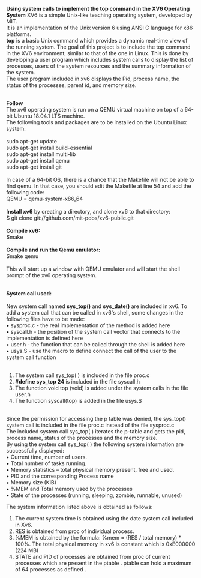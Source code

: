 <b>Using system calls to implement the top command in the XV6 Operating System</b>
XV6 is a simple Unix-like teaching operating system, developed by MIT.<br>
It is an implementation of the Unix version 6 using ANSI C language for x86 platforms.<br>
<b>top</b> is a basic Unix command which provides a dynamic real-time view of the running system. 
The goal of this project is to include the top command in the XV6 environment, similar to that of the one in Linux. This is done by developing a user program which includes system calls to display the list of processes, users of the system resources and the summary information of the system.<br>
The user program included in xv6 displays the Pid, process name, the status of the processes, parent id, and memory size.<br><br>

<b>Follow</b><br>
The xv6 operating system is run on a QEMU virtual machine on top of a 64-bit Ubuntu 18.04.1 LTS machine.<br>
The following tools and packages are to be installed on the Ubuntu Linux system:<br><br>
sudo apt-get update<br>
sudo apt-get install build-essential<br>
sudo apt-get install multi-lib<br>
sudo apt-get install qemu<br>
sudo apt-get install git<br>
<br>
In case of a 64-bit OS, there is a chance that the Makefile will not be able to find qemu. In that case, you should edit the Makefile at line 54 and add the following code:<br>
QEMU = qemu-system-x86_64<br><br>
<b>Install xv6</b> by creating a directory, and clone xv6 to that directory:<br>
$ git clone git://github.com/mit-pdos/xv6-public.git<br><br>
<b>Compile xv6:</b><br>
$make<br><br>
<b>Compile and run the Qemu emulator:</b><br>
$make qemu<br><br>
This will start up a window with QEMU emulator and will start the shell prompt of the xv6 operating system.<br><br>

<b>System call used:</b><br>
<br>
 New system call named <b>sys_top()</b> and <b>sys_date()</b> are included in xv6. To add a system call that can be called in xv6's shell, some changes in the following files have to be made:<br>
•	sysproc.c - the real implementation of the method is added here<br>
•	syscall.h - the position of the system call vector that connects to the implementation is defined here<br>
•	user.h - the function that can be called through the shell is added here<br>
•	usys.S - use the macro to define connect the call of the user to the system call function<br>
<br>
1)	The system call sys_top( ) is included in the file proc.c<br>
2)	<b>#define sys_top 24</b> is included in the file syscall.h<br>
3)	The function void top (void) is added under the system calls in the file user.h<br>
4)	The function syscall(top) is added in the file usys.S<br>
<br>
Since the permission for accessing the p table was denied, the sys_top() system call is included in the file proc.c instead of the file sysproc.c <br>
The included system call sys_top( ) iterates the p-table and gets the pid, process name, status of the processes and the memory size.<br>
By using the system call sys_top( ) the following system information are successfully displayed:<br>
•	Current time, number of users.<br>
•	Total number of tasks running.<br>
•	Memory statistics – total physical memory present, free and used.<br>
•	PID and the corresponding Process name<br>
•	Memory size (KiB)<br>
•	%MEM and Total memory used by the processes<br>
•	State of the processes (running, sleeping, zombie, runnable, unused)<br>

The system information listed above is obtained as follows:<br>
1.	The current system time is obtained using the date system call included in Xv6.<br>
2.	RES is obtained from proc of individual process.<br>
3.	%MEM is obtained by the formula: %mem = (RES / total memory) * 100%. The total physical memory in xv6 is constant which is 0xE000000 (224 MB) <br>
4.	STATE and PID of processes are obtained from proc of current processes which are present in the ptable .  ptable can hold a maximum of 64 processes as defined .<br>
